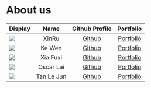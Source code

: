 # About us

Display | Name | Github Profile | Portfolio
--------|:----:|:--------------:|:---------:
![](https://via.placeholder.com/100.png?text=Photo) | XinRu | [Github](https://github.com/xseh) | [Portfolio](docs/team/xinru.md)
![](https://via.placeholder.com/100.png?text=Photo) | Ke Wen | [Github](https://github.com/kewenlok) | [Portfolio](docs/team/johndoe.md)
![](https://via.placeholder.com/100.png?text=Photo) | Xia Fuxi | [Github](https://github.com/) | [Portfolio](docs/team/johndoe.md)
![](https://via.placeholder.com/100.png?text=Photo) | Oscar Lai | [Github](https://github.com/oscarlai1998) | [Portfolio](docs/team/johndoe.md)
![](https://via.placeholder.com/100.png?text=Photo) | Tan Le Jun | [Github](https://github.com/LJ-37) | [Portfolio](docs/team/johndoe.md)
